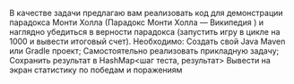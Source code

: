 В качестве задачи предлагаю вам реализовать код для демонстрации парадокса Монти Холла (Парадокс Монти Холла — Википедия ) и наглядно убедиться 
в верности парадокса (запустить игру в цикле на 1000 и вывести итоговый счет).
Необходимо:
Создать свой Java Maven или Gradle проект;
Самостоятельно реализовать прикладную задачу;
Сохранить результат в HashMap<шаг теста, результат>
Вывести на экран статистику по победам и поражениям
